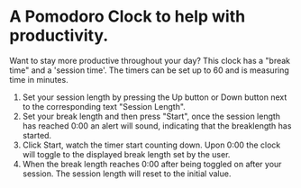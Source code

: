 # A Pomodoro Clock to help with productivity.
Want to stay more productive throughout your day? This clock has a "break time" and a 'session time'. The timers can be set up to 60 and is measuring time in minutes. 
1. Set your session length by pressing the Up button or Down button next to the corresponding text "Session Length".
2. Set your break length and then press "Start", once the session length has reached 0:00 an alert will sound, indicating that the breaklength has started.
3. Click Start, watch the timer start counting down. Upon 0:00 the clock will toggle to the displayed break length set by the user.
4. When the break length reaches 0:00 after being toggled on after your session. The session length will reset to the initial value. 
